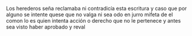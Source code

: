 Los herederos seña reclamaba ni contradicía esta escritura y caso que por alguno se intente quese que no valga ni sea odo en jurro mifeta de el comon lo es quien intenta acción o derecho que no le pertenece y antes sea visto haber aprobado y reval